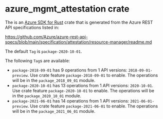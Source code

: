 # azure_mgmt_attestation crate

The is an [Azure SDK for Rust](https://github.com/Azure/azure-sdk-for-rust) crate that is generated from the Azure REST API specifications listed in:

https://github.com/Azure/azure-rest-api-specs/blob/main/specification/attestation/resource-manager/readme.md

The default `Tag` is `package-2020-10-01`.

The following `Tag`s are available:

- `package-2018-09-01` has 9 operations from 1 API versions: `2018-09-01-preview`. Use crate feature `package-2018-09-01` to enable. The operations will be in the `package_2018_09_01` module.
- `package-2020-10-01` has 13 operations from 1 API versions: `2020-10-01`. Use crate feature `package-2020-10-01` to enable. The operations will be in the `package_2020_10_01` module.
- `package-2021-06-01` has 14 operations from 1 API versions: `2021-06-01-preview`. Use crate feature `package-2021-06-01` to enable. The operations will be in the `package_2021_06_01` module.